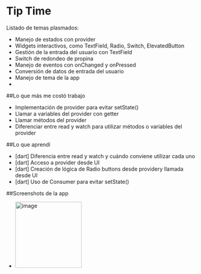 # Tip Time

Listado de temas plasmados:
- Manejo de estados con provider
- Widgets interactivos, como TextField, Radio, Switch, ElevatedButton
- Gestión de la entrada del usuario con TextField
- Switch de redondeo de propina
- Manejo de eventos con onChanged y onPressed
- Conversión de datos de entrada del usuario
- Manejo de tema de la app
- 

##Lo que más me costó trabajo
- Implementación de provider para evitar setState()
- Llamar a variables del provider con getter
- Llamar métodos del provider
- Diferenciar entre read y watch para utilizar métodos o variables del provider

##Lo que aprendí
- [dart] Diferencia entre read y watch y cuándo conviene utilizar cada uno
- [dart] Acceso a provider desde UI
- [dart] Creación de lógica de Radio buttons desde providery llamada desde UI
- [dart] Uso de Consumer para evitar setState()

##Screenshots de la app
  - <img width="176" alt="image" src="https://github.com/ChrisPereda0601/tip_time/assets/90405118/87facf0c-3cb5-4875-abef-799128e10323">

  
